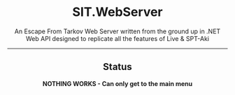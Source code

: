 <div align=center style="text-align: center">
<h1 style="text-align: center"> SIT.WebServer </h1>
An Escape From Tarkov Web Server written from the ground up in .NET Web API designed to replicate all the features of Live & SPT-Aki
</div>

---

<div align=center>


## Status

**NOTHING WORKS - Can only get to the main menu**
